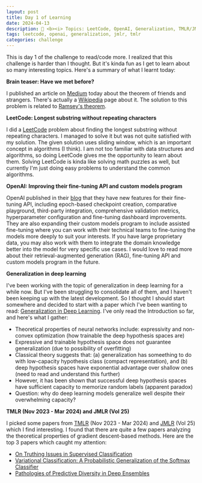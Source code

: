 ```yaml
---
layout: post
title: Day 1 of Learning
date: 2024-04-13
description: 🎯 <b><i> Topics: LeetCode, OpenAI, Generalization, TMLR/JMLR </b></i>
tags: leetcode, openai, generalization, jmlr, tmlr
categories: challenge
---
```


This is day 1 of the challenge to read/code more. I realized that this challenge is harder than I thought. But it's kinda fun as I get to learn about so many interesting topics. Here's a summary of what I learnt today:

**Brain teaser: Have we met before?**

I published an article on [Medium](https://medium.com/@shelvia1039/brain-teaser-26-have-we-met-before-cafd776b81d4) today about the theorem of friends and strangers. There's actually a [Wikipedia](https://en.wikipedia.org/wiki/Theorem_on_friends_and_strangers#:~:text=The%20theorem%20on%20friends%20and,blue%20colours%20of%20each%20graph.) page about it. The solution to this problem is related to [Ramsey's theorem](https://en.wikipedia.org/wiki/Ramsey%27s_theorem).

**LeetCode: Longest substring without repeating characters**

I did a [LeetCode](https://leetcode.com/problems/longest-substring-without-repeating-characters/description/) problem about finding the longest substring without repeating characters. I managed to solve it but was not quite satisfied with my solution. The given solution uses sliding window, which is an important concept in algorithms (I think). I am not too familiar with data structures and algorithms, so doing LeetCode gives me the opportunity to learn about them. Solving LeetCode is kinda like solving math puzzles as well, but currently I'm just doing easy problems to understand the common algorithms.

**OpenAI: Improving their fine-tuning API and custom models program**

OpenAI published in their [blog](https://openai.com/blog/introducing-improvements-to-the-fine-tuning-api-and-expanding-our-custom-models-program) that they have new features for their fine-tuning API, including epoch-based checkpoint creation, comparative playground, third-party integration, comprehensive validation metrics, hyperparameter configuration and fine-tuning dashboard improvements. They are also expanding their custom models program to include assisted fine-tuning where you can work with their technical teams to fine-tuning the models more deeply to suit your interests. If you have large proprietary data, you may also work with them to integrate the domain knowledge better into the model for very specific use cases. I would love to read more about their retrieval-augmented generation (RAG), fine-tuning API and custom models program in the future.

**Generalization in deep learning**

I've been working with the topic of generalization in deep learning for a while now. But I've been struggling to consolidate all of them, and I haven't been keeping up with the latest development. So I thought I should start somewhere and decided to start with a paper which I've been wanting to read: [Generalization in Deep Learning](https://arxiv.org/pdf/1710.05468.pdf). I've only read the Introduction so far, and here's what I gather:
- Theoretical properties of neural networks include: expressivity and non-convex optimization (how trainable the deep hypothesis spaces are)
- Expressive and trainable hypothesis space does not guarantee generalization (due to possibility of overfitting)
- Classical theory suggests that: (a) generalization has someething to do with low-capacity hypothesis class (compact representation), and (b) deep hypothesis spaces have exponential advantage over shallow ones (need to read and understand this further)
- However, it has been shown that successful deep hypothesis spaces have sufficient capacity to memorize random labels (apparent paradox)
- Question: why do deep learning models generalize well despite their overwhelming capacity?

**TMLR (Nov 2023 - Mar 2024) and JMLR (Vol 25)**

I picked some papers from [TMLR](https://jmlr.org/tmlr/papers/) (Nov 2023 - Mar 2024) and [JMLR](https://jmlr.org/papers/v25/) (Vol 25) which I find interesting. I found that there are quite a few papers analyzing the theoretical properties of gradient descent-based methods. Here are the top 3 papers which caught my attention:
- [On Truthing Issues in Supervised Classification](https://jmlr.org/papers/volume25/19-301/19-301.pdf)
- [Variational Classification: A Probabilistic Generalization of the Softmax Classifier](https://openreview.net/pdf?id=EWv9XGOpB3)
- [Pathologies of Predictive Diversity in Deep Ensembles](https://openreview.net/pdf?id=TQfQUksaC8)